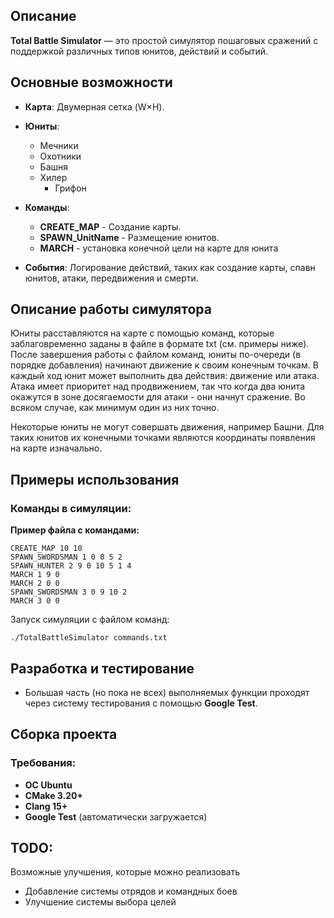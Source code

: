 ## Описание 

**Total Battle Simulator** — это простой симулятор пошаговых сражений с поддержкой различных типов юнитов, действий и событий. 

## Основные возможности

- **Карта**: Двумерная сетка (W×H).
    
- **Юниты**: 
	- Мечники 
	- Охотники
	- Башня
	- Хилер
        - Грифон
    
- **Команды**:    
    - **CREATE_MAP** - Создание карты.
    - **SPAWN_UnitName** - Размещение юнитов.
	- **MARCH** - установка конечной цели на карте для юнита

- **События**: Логирование действий, таких как создание карты, спавн юнитов, атаки, передвижения и смерти.

## Описание работы симулятора
Юниты расставляются на карте с помощью команд, которые заблаговременно заданы в файле в формате txt (см. примеры ниже). После завершения работы с файлом команд, юниты по-очереди (в порядке добавления) начинают движение к своим конечным точкам. В каждый ход юнит может выполнить два действия: движение или атака. Атака имеет приоритет над продвижением, так что когда два юнита окажутся в зоне досягаемости для атаки - они начнут сражение. Во всяком случае, как минимум один из них точно.

Некоторые юниты не могут совершать движения, например Башни. Для таких юнитов их конечными точками являются координаты появления на карте изначально.

## Примеры использования

### Команды в симуляции:

**Пример файла с командами:**

```
CREATE_MAP 10 10
SPAWN_SWORDSMAN 1 0 0 5 2
SPAWN_HUNTER 2 9 0 10 5 1 4
MARCH 1 9 0
MARCH 2 0 0
SPAWN_SWORDSMAN 3 0 9 10 2
MARCH 3 0 0
```

Запуск симуляции с файлом команд:

```
./TotalBattleSimulator commands.txt
```

## Разработка и тестирование

- Большая часть (но пока не всех) выполняемых функции проходят через систему тестирования с помощью **Google Test**.    

## Сборка проекта
### Требования:
- **ОС Ubuntu**
- **CMake 3.20+**
-  **Сlang 15+**
- **Google Test** (автоматически загружается)

## TODO:

Возможные улучшения, которые можно реализовать

-  Добавление системы отрядов и командных боев
-  Улучшение системы выбора целей

